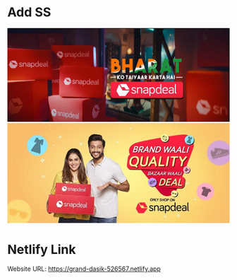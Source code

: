 # Add SS

![Alt text](src/components/images/snapdeal-carousal-1.jpeg)
![Alt text](src/components/images/snapdeal-carousal-4.jpeg)

<!-- Unique Deploy URL: https://6429df18b23389571d779ccc--grand-dasik-526567.netlify.app -->

# Netlify Link

Website URL: https://grand-dasik-526567.netlify.app
